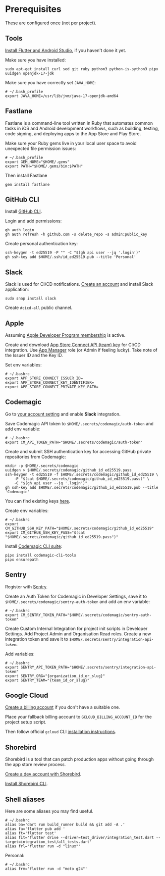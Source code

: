 # Prerequisites

These are configured once (not per project).

## Tools

[Install Flutter and Android Studio](https://docs.flutter.dev/get-started/install/linux/android),
if you haven't done it yet.

Make sure you have installed:

```shell
sudo apt-get install curl sed git ruby python3 python-is-python3 pipx uuidgen openjdk-17-jdk
```

Make sure you have correctly set `JAVA_HOME`:

```shell
# ~/.bash_profile
export JAVA_HOME=/usr/lib/jvm/java-17-openjdk-amd64
```

## Fastlane

Fastlane is a command-line tool written in Ruby that automates common tasks in iOS and Android development workflows,
such as building, testing, code signing, and deploying apps to the App Store and Play Store.

Make sure your Ruby gems live in your local user space to avoid unexpected file permission issues:

```shell
# ~/.bash_profile
export GEM_HOME="$HOME/.gems"
export PATH="$HOME/.gems/bin:$PATH"
```

Then install Fastlane

```shell
gem install fastlane
```

## GitHub CLI

Install [GitHub CLI](https://github.com/cli/cli/blob/trunk/docs/install_linux.md).

Login and add permissions:

```shell
gh auth login
gh auth refresh -h github.com -s delete_repo -s admin:public_key
```

Create personal authentication key:

```shell
ssh-keygen -t ed25519 -P "" -C "$(gh api user --jq '.login')"
gh ssh-key add $HOME/.ssh/id_ed25519.pub --title 'Personal'
```

## Slack

Slack is used for CI/CD notifications.
[Create an account](https://slack.com/get-started) and install Slack application:

```shell
sudo snap install slack
```

Create `#cicd-all` public channel.

## Apple

Assuming [Apple Developer Program membership](https://developer.apple.com/programs/enroll/) is active.

Create and download [App Store Connect API (team) key](https://appstoreconnect.apple.com/access/integrations/api)
for CI/CD integration. Use [App Manager](https://developer.apple.com/help/account/manage-your-team/roles/) role
(or Admin if feeling lucky). Take note of the Issuer ID and the Key ID.

Set env variables:

```shell
# ~/.bashrc
export APP_STORE_CONNECT_ISSUER_ID=
export APP_STORE_CONNECT_KEY_IDENTIFIER=
export APP_STORE_CONNECT_PRIVATE_KEY_PATH=
```

## Codemagic

Go to [your account setting](https://codemagic.io/teams) and enable **Slack** integration.

Save Codemagic API token to `$HOME/.secrets/codemagic/auth-token` and add env variable:

```shell
# ~/.bashrc
export CM_API_TOKEN_PATH="$HOME/.secrets/codemagic/auth-token"
```

Create and submit SSH authentication key for accessing GitHub private repositories from Codemagic:

```shell
mkdir -p $HOME/.secrets/codemagic
uuidgen > $HOME/.secrets/codemagic/github_id_ed25519.pass
ssh-keygen -t ed25519 -f $HOME/.secrets/codemagic/github_id_ed25519 \
    -P "$(cat $HOME/.secrets/codemagic/github_id_ed25519.pass)" \
    -C "$(gh api user --jq '.login')"
gh ssh-key add $HOME/.secrets/codemagic/github_id_ed25519.pub --title 'Codemagic'
```

You can find existing keys [here](https://github.com/settings/keys).

Create env variables:

```shell
# ~/.bashrc
export CM_GITHUB_SSH_KEY_PATH="$HOME/.secrets/codemagic/github_id_ed25519"
export CM_GITHUB_SSH_KEY_PASS="$(cat "$HOME/.secrets/codemagic/github_id_ed25519.pass")"
```

Install [Codemagic CLI suite](https://github.com/codemagic-ci-cd/cli-tools/tree/master):

```shell
pipx install codemagic-cli-tools
pipx ensurepath
```

## Sentry

Register with [Sentry](https://sentry.io/welcome/).

Create an Auth Token for Codemagic in Developer Settings,
save it to `$HOME/.secrets/codemagic/sentry-auth-token` and add an env variable: 

```shell
# ~/.bashrc
export CM_SENTRY_TOKEN_PATH="$HOME/.secrets/codemagic/sentry-auth-token"
```

Create Custom Internal Integration for project init scripts in Developer Settings.
Add Project Admin and Organisation Read roles.
Create a new integration token and save it to `$HOME/.secrets/sentry/integration-api-token`.

Add variables:

```shell
# ~/.bashrc
export SENTRY_API_TOKEN_PATH="$HOME/.secrets/sentry/integration-api-token"
export SENTRY_ORG="{organization_id_or_slug}"
export SENTRY_TEAM="{team_id_or_slug}"
```

## Google Cloud

[Create a billing account](https://console.cloud.google.com/billing) if you don't have a suitable one.

Place your fallback billing account to `GCLOUD_BILLING_ACCOUNT_ID` for the project setup script.

Then follow official `gcloud` CLI [installation instructions](https://cloud.google.com/sdk/docs/install-sdk#deb).

## Shorebird

Shorebird is a tool that can patch production apps without going through the app store review process.

[Create a dev account with Shorebird](https://console.shorebird.dev/login).

[Install Shorebird CLI](https://docs.shorebird.dev/).

## Shell aliases

Here are some aliases you may find useful.

```shell
# ~/.bashrc
alias ba='dart run build_runner build && git add -A .'
alias fa='flutter pub add '
alias ft='flutter test'
alias fit='flutter drive --driver=test_driver/integration_test.dart --target=integration_test/all_tests.dart'
alias frl='flutter run -d "linux"'
```

Personal:

```shell
# ~/.bashrc
alias frm='flutter run -d "moto g24"'
```
